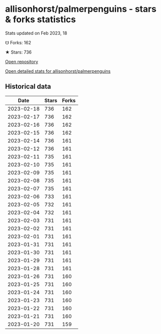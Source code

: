 # allisonhorst/palmerpenguins - stars & forks statistics

Stats updated on Feb 2023, 18

☋ Forks: 162

★ Stars: 736

[Open repository](https://github.com/allisonhorst/palmerpenguins)

[Open detailed stats for allisonhorst/palmerpenguins](https://reviewgithub.com/rep/allisonhorst/palmerpenguins)

## Historical data
| Date | Stars | Forks |
|------|-------|-------|
| 2023-02-18 | 736 | 162 | 
| 2023-02-17 | 736 | 162 | 
| 2023-02-16 | 736 | 162 | 
| 2023-02-15 | 736 | 162 | 
| 2023-02-14 | 736 | 161 | 
| 2023-02-12 | 736 | 161 | 
| 2023-02-11 | 735 | 161 | 
| 2023-02-10 | 735 | 161 | 
| 2023-02-09 | 735 | 161 | 
| 2023-02-08 | 735 | 161 | 
| 2023-02-07 | 735 | 161 | 
| 2023-02-06 | 733 | 161 | 
| 2023-02-05 | 732 | 161 | 
| 2023-02-04 | 732 | 161 | 
| 2023-02-03 | 731 | 161 | 
| 2023-02-02 | 731 | 161 | 
| 2023-02-01 | 731 | 161 | 
| 2023-01-31 | 731 | 161 | 
| 2023-01-30 | 731 | 161 | 
| 2023-01-29 | 731 | 161 | 
| 2023-01-28 | 731 | 161 | 
| 2023-01-26 | 731 | 160 | 
| 2023-01-25 | 731 | 160 | 
| 2023-01-24 | 731 | 160 | 
| 2023-01-23 | 731 | 160 | 
| 2023-01-22 | 731 | 160 | 
| 2023-01-21 | 731 | 160 | 
| 2023-01-20 | 731 | 159 | 

